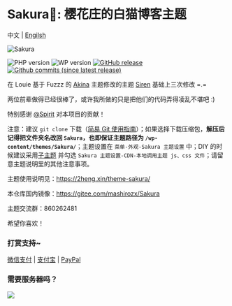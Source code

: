 ﻿# Sakura🌸: 樱花庄的白猫博客主题

中文 | [Engilsh](README-en.md)

![Sakura](https://view.moezx.cc/images/2018/05/26/sakura.png)

![PHP version](https://img.shields.io/badge/PHP-7.1+-4F5B93.svg?style=flat-square)
![WP version](https://img.shields.io/badge/WordPress-5.0+-0073aa.svg?style=flat-square)
[![GitHub release](https://img.shields.io/github/v/release/stsecurity/Sakura.svg?style=flat-square&logo=github)](https://github.com/stsecurity/Sakura/releases/latest)
[![Github commits (since latest release)](https://img.shields.io/github/commits-since/stsecurity/Sakura/latest/dev.svg?style=flat-square&logo=git&color=important)](https://github.com/stsecurity/Sakura/commits/dev)

在 Louie 基于 Fuzzz 的 [Akina](http://www.akina.pw/themeakina) 主题修改的主题 [Siren](https://github.com/louie-senpai/Siren) 基础上三次修改 =.=

两位前辈做得已经很棒了，或许我所做的只是把他们的代码弄得凌乱不堪吧 :)

特别感谢 [@Spirit](https://github.com/spirit1431007) 对本项目的贡献！

注意：建议 `git clone` 下载（[简易 Git 使用指南](https://github.com/mashirozx/Sakura/wiki/Git-%E4%B8%8B%E8%BD%BD%E3%80%81%E6%9B%B4%E6%96%B0%E6%8C%87%E5%8D%97)）；如果选择下载压缩包，**解压后记得把文件夹名改回 `Sakura`，也即保证主题路径为 `/wp-content/themes/Sakura/`**；主题设置在 `菜单-外观-Sakura 主题设置` 中；DIY 的时候建议采用[子主题](https://github.com/mashirozx/Sakura/tree/child) 并勾选 `Sakura 主题设置-CDN-本地调用主题 js、css 文件`；请留意主题说明里的其他注意事项。

主题使用说明见：<https://2heng.xin/theme-sakura/>

本仓库国内镜像：<https://gitee.com/mashirozx/Sakura>

主题交流群：860262481

希望你喜欢！

### 打赏支持~

[微信支付](https://view.moezx.cc/images/2018/05/28/WeChanQR.png) | [支付宝](https://view.moezx.cc/images/2018/05/28/AliPayQR.jpg) | [PayPal](https://paypal.me/mashirozx)

### 需要服务器吗？

[![](https://www.vultr.com/media/banners/banner_728x90.png)](https://www.vultr.com/?ref=7674346)
